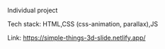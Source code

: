 Individual project

Tech stack: HTML,CSS (css-animation, parallax),JS

Link: https://simple-things-3d-slide.netlify.app/
